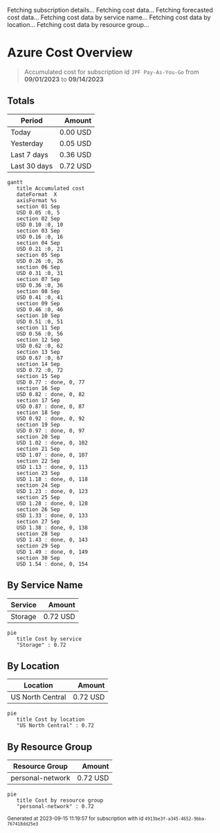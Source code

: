 Fetching subscription details...
Fetching cost data...
Fetching forecasted cost data...
Fetching cost data by service name...
Fetching cost data by location...
Fetching cost data by resource group...
# Azure Cost Overview

> Accumulated cost for subscription id `JPF Pay-As-You-Go` from **09/01/2023** to **09/14/2023**

## Totals

|Period|Amount|
|---|---:|
|Today|0.00 USD|
|Yesterday|0.05 USD|
|Last 7 days|0.36 USD|
|Last 30 days|0.72 USD|

```mermaid
gantt
   title Accumulated cost
   dateFormat  X
   axisFormat %s
   section 01 Sep
   USD 0.05 :0, 5
   section 02 Sep
   USD 0.10 :0, 10
   section 03 Sep
   USD 0.16 :0, 16
   section 04 Sep
   USD 0.21 :0, 21
   section 05 Sep
   USD 0.26 :0, 26
   section 06 Sep
   USD 0.31 :0, 31
   section 07 Sep
   USD 0.36 :0, 36
   section 08 Sep
   USD 0.41 :0, 41
   section 09 Sep
   USD 0.46 :0, 46
   section 10 Sep
   USD 0.51 :0, 51
   section 11 Sep
   USD 0.56 :0, 56
   section 12 Sep
   USD 0.62 :0, 62
   section 13 Sep
   USD 0.67 :0, 67
   section 14 Sep
   USD 0.72 :0, 72
   section 15 Sep
   USD 0.77 : done, 0, 77
   section 16 Sep
   USD 0.82 : done, 0, 82
   section 17 Sep
   USD 0.87 : done, 0, 87
   section 18 Sep
   USD 0.92 : done, 0, 92
   section 19 Sep
   USD 0.97 : done, 0, 97
   section 20 Sep
   USD 1.02 : done, 0, 102
   section 21 Sep
   USD 1.07 : done, 0, 107
   section 22 Sep
   USD 1.13 : done, 0, 113
   section 23 Sep
   USD 1.18 : done, 0, 118
   section 24 Sep
   USD 1.23 : done, 0, 123
   section 25 Sep
   USD 1.28 : done, 0, 128
   section 26 Sep
   USD 1.33 : done, 0, 133
   section 27 Sep
   USD 1.38 : done, 0, 138
   section 28 Sep
   USD 1.43 : done, 0, 143
   section 29 Sep
   USD 1.49 : done, 0, 149
   section 30 Sep
   USD 1.54 : done, 0, 154
```

## By Service Name

|Service|Amount|
|---|---:|
|Storage|0.72 USD|

```mermaid
pie
   title Cost by service
   "Storage" : 0.72
```

## By Location

|Location|Amount|
|---|---:|
|US North Central|0.72 USD|

```mermaid
pie
   title Cost by location
   "US North Central" : 0.72
```

## By Resource Group

|Resource Group|Amount|
|---|---:|
|personal-network|0.72 USD|

```mermaid
pie
   title Cost by resource group
   "personal-network" : 0.72
```

<sup>Generated at 2023-09-15 11:19:57 for subscription with id `4913be3f-a345-4652-9bba-767418dd25e3`</sup>
